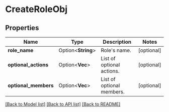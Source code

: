 # CreateRoleObj

## Properties

Name | Type | Description | Notes
------------ | ------------- | ------------- | -------------
**role_name** | Option<**String**> | Role's name. | [optional]
**optional_actions** | Option<**Vec<String>**> | List of optional actions. | [optional]
**optional_members** | Option<**Vec<String>**> | List of optional members. | [optional]

[[Back to Model list]](../README.md#documentation-for-models) [[Back to API list]](../README.md#documentation-for-api-endpoints) [[Back to README]](../README.md)


